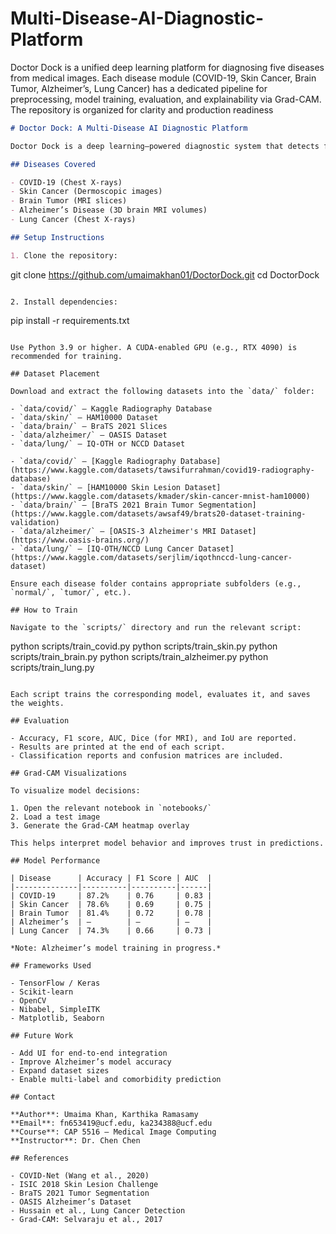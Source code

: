 # Multi-Disease-AI-Diagnostic-Platform
Doctor Dock is a unified deep learning platform for diagnosing five diseases from medical images. Each disease module (COVID-19, Skin Cancer, Brain Tumor, Alzheimer’s, Lung Cancer) has a dedicated pipeline for preprocessing, model training, evaluation, and explainability via Grad-CAM. The repository is organized for clarity and production readiness

```markdown
# Doctor Dock: A Multi-Disease AI Diagnostic Platform

Doctor Dock is a deep learning–powered diagnostic system that detects five critical diseases using medical images. It provides separate, optimized pipelines for each condition, ensuring high accuracy and explainability through Grad-CAM visualizations. This repository focuses on model development and training; UI integration can be added later.

## Diseases Covered

- COVID-19 (Chest X-rays)
- Skin Cancer (Dermoscopic images)
- Brain Tumor (MRI slices)
- Alzheimer’s Disease (3D brain MRI volumes)
- Lung Cancer (Chest X-rays)

## Setup Instructions

1. Clone the repository:

```
git clone https://github.com/umaimakhan01/DoctorDock.git
cd DoctorDock
```

2. Install dependencies:

```
pip install -r requirements.txt
```

Use Python 3.9 or higher. A CUDA-enabled GPU (e.g., RTX 4090) is recommended for training.

## Dataset Placement

Download and extract the following datasets into the `data/` folder:

- `data/covid/` – Kaggle Radiography Database
- `data/skin/` – HAM10000 Dataset
- `data/brain/` – BraTS 2021 Slices
- `data/alzheimer/` – OASIS Dataset
- `data/lung/` – IQ-OTH or NCCD Dataset

- `data/covid/` – [Kaggle Radiography Database](https://www.kaggle.com/datasets/tawsifurrahman/covid19-radiography-database)
- `data/skin/` – [HAM10000 Skin Lesion Dataset](https://www.kaggle.com/datasets/kmader/skin-cancer-mnist-ham10000)
- `data/brain/` – [BraTS 2021 Brain Tumor Segmentation](https://www.kaggle.com/datasets/awsaf49/brats20-dataset-training-validation)
- `data/alzheimer/` – [OASIS-3 Alzheimer's MRI Dataset](https://www.oasis-brains.org/)
- `data/lung/` – [IQ-OTH/NCCD Lung Cancer Dataset](https://www.kaggle.com/datasets/serjlim/iqothnccd-lung-cancer-dataset)

Ensure each disease folder contains appropriate subfolders (e.g., `normal/`, `tumor/`, etc.).

## How to Train

Navigate to the `scripts/` directory and run the relevant script:

```
python scripts/train_covid.py
python scripts/train_skin.py
python scripts/train_brain.py
python scripts/train_alzheimer.py
python scripts/train_lung.py
```

Each script trains the corresponding model, evaluates it, and saves the weights.

## Evaluation

- Accuracy, F1 score, AUC, Dice (for MRI), and IoU are reported.
- Results are printed at the end of each script.
- Classification reports and confusion matrices are included.

## Grad-CAM Visualizations

To visualize model decisions:

1. Open the relevant notebook in `notebooks/`
2. Load a test image
3. Generate the Grad-CAM heatmap overlay

This helps interpret model behavior and improves trust in predictions.

## Model Performance

| Disease      | Accuracy | F1 Score | AUC  |
|--------------|----------|----------|------|
| COVID-19     | 87.2%    | 0.76     | 0.83 |
| Skin Cancer  | 78.6%    | 0.69     | 0.75 |
| Brain Tumor  | 81.4%    | 0.72     | 0.78 |
| Alzheimer’s  | —        | —        | —    |
| Lung Cancer  | 74.3%    | 0.66     | 0.73 |

*Note: Alzheimer’s model training in progress.*

## Frameworks Used

- TensorFlow / Keras
- Scikit-learn
- OpenCV
- Nibabel, SimpleITK
- Matplotlib, Seaborn

## Future Work

- Add UI for end-to-end integration
- Improve Alzheimer’s model accuracy
- Expand dataset sizes
- Enable multi-label and comorbidity prediction

## Contact

**Author**: Umaima Khan, Karthika Ramasamy
**Email**: fn653419@ucf.edu, ka234388@ucf.edu
**Course**: CAP 5516 – Medical Image Computing  
**Instructor**: Dr. Chen Chen

## References

- COVID-Net (Wang et al., 2020)
- ISIC 2018 Skin Lesion Challenge
- BraTS 2021 Tumor Segmentation
- OASIS Alzheimer’s Dataset
- Hussain et al., Lung Cancer Detection
- Grad-CAM: Selvaraju et al., 2017
```
